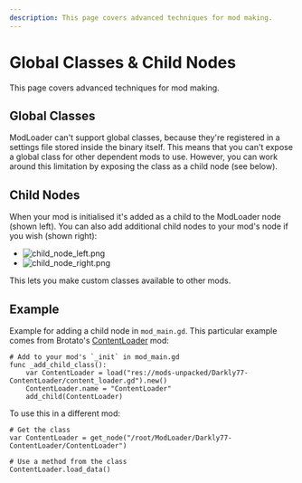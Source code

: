 ```yaml
---
description: This page covers advanced techniques for mod making.
---
```



# Global Classes & Child Nodes
This page covers advanced techniques for mod making.

## Global Classes
ModLoader can't support global classes, because they're registered in a settings file stored inside the binary itself. 
This means that you can't expose a global class for other dependent mods to use. However, you can work around this 
limitation by exposing the class as a child node (see below).


## Child Nodes
When your mod is initialised it's added as a child to the ModLoader node (shown left). You can also add additional child 
nodes to your mod's node if you wish (shown right):

<div class="grid cards" markdown>

- ![child_node_left.png](_media/child_node_left.png)
- ![child_node_right.png](_media/child_node_right.png)

</div>

This lets you make custom classes available to other mods.


## Example
Example for adding a child node in `mod_main.gd`. This particular example comes from Brotato's [ContentLoader](https://github.com/BrotatoMods/Brotato-ContentLoader) mod:
```gdscript
# Add to your mod's `_init` in mod_main.gd
func _add_child_class():
	var ContentLoader = load("res://mods-unpacked/Darkly77-ContentLoader/content_loader.gd").new()
	ContentLoader.name = "ContentLoader"
	add_child(ContentLoader)
```

To use this in a different mod:
```gdscript
# Get the class
var ContentLoader = get_node("/root/ModLoader/Darkly77-ContentLoader/ContentLoader")

# Use a method from the class
ContentLoader.load_data()
```